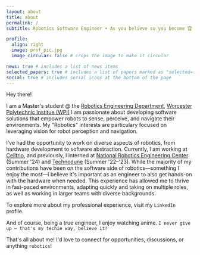 ```yaml
---
layout: about
title: about
permalink: /
subtitle: Robotics Software Engineer • As you believe so you become 🏆 •

profile:
  align: right
  image: prof_pic.jpg
  image_circular: false # crops the image to make it circular

news: true # includes a list of news items
selected_papers: true # includes a list of papers marked as "selected={true}"
social: true # includes social icons at the bottom of the page
---
```

Hey there!

I am a Master's student @ the <a href="https://www.wpi.edu/academics/departments/robotics-engineering">Robotics Engineering Department</a>, <a href="https://wpi.edu">Worcester Polytechnic Institue (WPI)</a> I am passionate about developing software solutions that empower robots to sense, perceive, and navigate their environments. 
My "Robotics" interests are particulary focused on leveraging vision for robot perception and navigation. 

I’ve had the opportunity to work on diverse aspects of robotics, from hardware development to software abstraction. Currently, I am working at [Celltrio](https://celltrio.com/), and previously, I interned at 
[National Robotics Engineering Center](https://www.nrec.ri.cmu.edu/) (Summer '24) and [Technodune](https://www.linkedin.com/company/technodune/) (Summer '22–'23). While the majority of my contributions have been on the 
software side of robotics—something I enjoy the most—I believe it's important as an engineer to also get hands-on with the hardware when needed. This experience has allowed me to thrive in fast-paced environments, 
adapting quickly and taking on multiple roles, as well as working in larger teams with diverse backgrounds.

To explore more about my professional experience, visit my `LinkedIn` profile.

And of course, being a true engineer, I enjoy watching anime. `I never give up — that's my techie way, believe it!`

That's all about me! 
I'd love to connect for opportunities, discussions, or anything `robotics`!